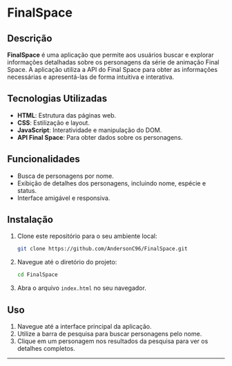 # FinalSpace

## Descrição

**FinalSpace** é uma aplicação que permite aos usuários buscar e explorar informações detalhadas sobre os personagens da série de animação Final Space. A aplicação utiliza a API do Final Space para obter as informações necessárias e apresentá-las de forma intuitiva e interativa.

## Tecnologias Utilizadas

- **HTML**: Estrutura das páginas web.
- **CSS**: Estilização e layout.
- **JavaScript**: Interatividade e manipulação do DOM.
- **API Final Space**: Para obter dados sobre os personagens.

## Funcionalidades

- Busca de personagens por nome.
- Exibição de detalhes dos personagens, incluindo nome, espécie e status.
- Interface amigável e responsiva.

## Instalação

1. Clone este repositório para o seu ambiente local:
    ```bash
    git clone https://github.com/AndersonC96/FinalSpace.git
    ```
2. Navegue até o diretório do projeto:
    ```bash
    cd FinalSpace
    ```
3. Abra o arquivo `index.html` no seu navegador.

## Uso

1. Navegue até a interface principal da aplicação.
2. Utilize a barra de pesquisa para buscar personagens pelo nome.
3. Clique em um personagem nos resultados da pesquisa para ver os detalhes completos.

---